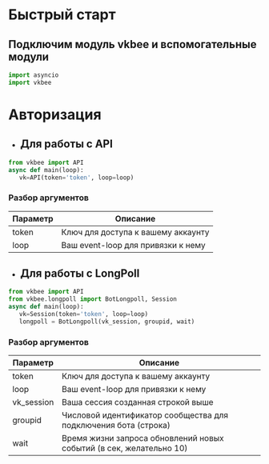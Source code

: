 # Быстрый старт
## Подключим модуль vkbee и вспомогательные модули
```python
import asyncio
import vkbee
```

# Авторизация
 - ## Для работы с API
 ```python
from vkbee import API
async def main(loop):
    vk=API(token='token', loop=loop)
  ```
### Разбор аргументов
| Параметр | Описание |
| -------- | ---------|
| token | Ключ для доступа к вашему аккаунту
| loop  | Ваш event-loop для привязки к нему
 - ## Для работы с LongPoll
 ```python
from vkbee import API
from vkbee.longpoll import BotLongpoll, Session
async def main(loop):
    vk=Session(token='token', loop=loop)
    longpoll = BotLongpoll(vk_session, groupid, wait)
  ```
### Разбор аргументов
| Параметр | Описание |
| -------- | ---------|
| token | Ключ для доступа к вашему аккаунту
| loop  | Ваш event-loop для привязки к нему
| vk_session | Ваша сессия созданная строкой выше
| groupid  | Числовой идентификатор сообщества для подключения бота (строка)
| wait | Время жизни запроса обновлений новых событий (в сек, желательно 10)
